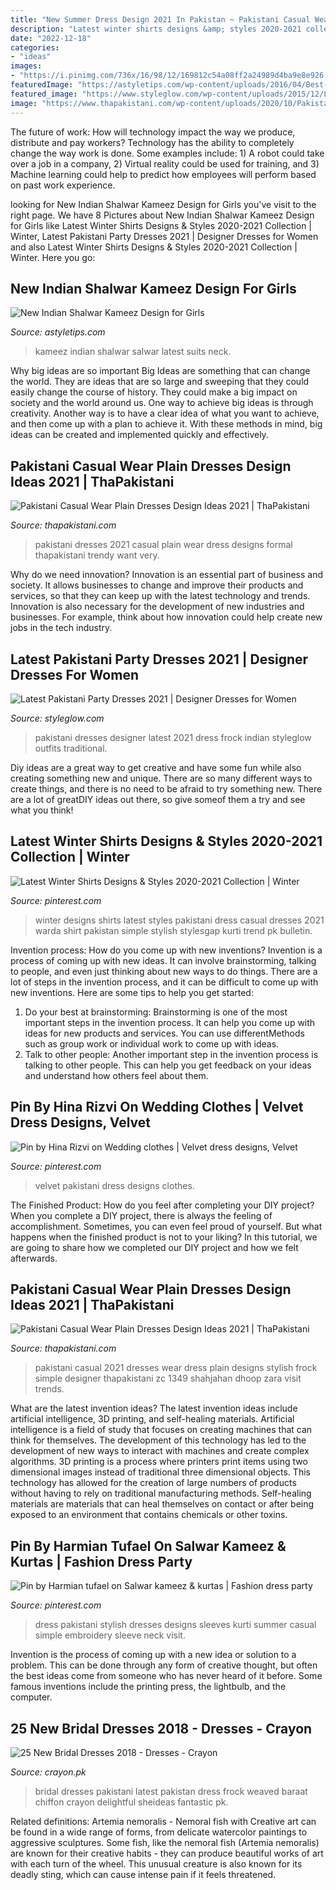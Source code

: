 ```yaml
---
title: "New Summer Dress Design 2021 In Pakistan ~ Pakistani Casual Wear Plain Dresses Design Ideas 2021"
description: "Latest winter shirts designs &amp; styles 2020-2021 collection"
date: "2022-12-18"
categories:
- "ideas"
images:
- "https://i.pinimg.com/736x/16/98/12/169812c54a08ff2a24989d4ba9e8e926.jpg"
featuredImage: "https://astyletips.com/wp-content/uploads/2016/04/Best-Indian-Salwar-Kameez-for-Wedding.jpg"
featured_image: "https://www.styleglow.com/wp-content/uploads/2015/12/Latest-Pakistani-Party-Dresses-2016-8.jpg"
image: "https://www.thapakistani.com/wp-content/uploads/2020/10/Pakistani-Casual-Wear-Plain-Dresses-Design-Ideas-2021-3.jpg"
---
```



The future of work: How will technology impact the way we produce, distribute and pay workers?
Technology has the ability to completely change the way work is done. Some examples include: 1) A robot could take over a job in a company, 2) Virtual reality could be used for training, and 3) Machine learning could help to predict how employees will perform based on past work experience.

	

		
looking for New Indian Shalwar Kameez Design for Girls you've visit to the right page. We have 8 Pictures about New Indian Shalwar Kameez Design for Girls like Latest Winter Shirts Designs &amp; Styles 2020-2021 Collection | Winter, Latest Pakistani Party Dresses 2021 | Designer Dresses for Women and also Latest Winter Shirts Designs &amp; Styles 2020-2021 Collection | Winter. Here you go:
		
    
## New Indian Shalwar Kameez Design For Girls

<img loading=lazy src="https://astyletips.com/wp-content/uploads/2016/04/Best-Indian-Salwar-Kameez-for-Wedding.jpg" onerror="this.onerror=null;this.src='https://tse2.mm.bing.net/th?id=OIP.UcJyLE449BOepgSdRniHGwHaND&amp;pid=15.1';" alt="New Indian Shalwar Kameez Design for Girls">

_Source: astyletips.com_

>kameez indian shalwar salwar latest suits neck. 

	

Why big ideas are so important
Big Ideas are something that can change the world. They are ideas that are so large and sweeping that they could easily change the course of history. They could make a big impact on society and the world around us. One way to achieve big ideas is through creativity. Another way is to have a clear idea of what you want to achieve, and then come up with a plan to achieve it. With these methods in mind, big ideas can be created and implemented quickly and effectively.

    
## Pakistani Casual Wear Plain Dresses Design Ideas 2021 | ThaPakistani

<img loading=lazy src="https://www.thapakistani.com/wp-content/uploads/2020/10/Pakistani-Casual-Wear-Plain-Dresses-Design-Ideas-2021-1.jpg" onerror="this.onerror=null;this.src='https://tse3.mm.bing.net/th?id=OIP.BQ4FNlcQAUWL1vt_ZsicQwHaLH&amp;pid=15.1';" alt="Pakistani Casual Wear Plain Dresses Design Ideas 2021 | ThaPakistani">

_Source: thapakistani.com_

>pakistani dresses 2021 casual plain wear dress designs formal thapakistani trendy want very. 

	

Why do we need innovation?
Innovation is an essential part of business and society. It allows businesses to change and improve their products and services, so that they can keep up with the latest technology and trends. Innovation is also necessary for the development of new industries and businesses. For example, think about how innovation could help create new jobs in the tech industry.

    
## Latest Pakistani Party Dresses 2021 | Designer Dresses For Women

<img loading=lazy src="https://www.styleglow.com/wp-content/uploads/2015/12/Latest-Pakistani-Party-Dresses-2016-8.jpg" onerror="this.onerror=null;this.src='https://tse2.mm.bing.net/th?id=OIP.y0M6jduTp2dCt4jIe0TkogHaLH&amp;pid=15.1';" alt="Latest Pakistani Party Dresses 2021 | Designer Dresses for Women">

_Source: styleglow.com_

>pakistani dresses designer latest 2021 dress frock indian styleglow outfits traditional. 

	

Diy ideas are a great way to get creative and have some fun while also creating something new and unique. There are so many different ways to create things, and there is no need to be afraid to try something new. There are a lot of greatDIY ideas out there, so give someof them a try and see what you think!

    
## Latest Winter Shirts Designs &amp; Styles 2020-2021 Collection | Winter

<img loading=lazy src="https://i.pinimg.com/736x/16/98/12/169812c54a08ff2a24989d4ba9e8e926.jpg" onerror="this.onerror=null;this.src='https://tse1.mm.bing.net/th?id=OIP.OOFTxZcby-kPjFal-uxdGwHaLH&amp;pid=15.1';" alt="Latest Winter Shirts Designs &amp; Styles 2020-2021 Collection | Winter">

_Source: pinterest.com_

>winter designs shirts latest styles pakistani dress casual dresses 2021 warda shirt pakistan simple stylish stylesgap kurti trend pk bulletin. 

	

Invention process: How do you come up with new inventions?
Invention is a process of coming up with new ideas. It can involve brainstorming, talking to people, and even just thinking about new ways to do things. There are a lot of steps in the invention process, and it can be difficult to come up with new inventions. Here are some tips to help you get started: 
1. Do your best at brainstorming: Brainstorming is one of the most important steps in the invention process. It can help you come up with ideas for new products and services. You can use differentMethods such as group work or individual work to come up with ideas. 
2. Talk to other people: Another important step in the invention process is talking to other people. This can help you get feedback on your ideas and understand how others feel about them. 

    
## Pin By Hina Rizvi On Wedding Clothes | Velvet Dress Designs, Velvet

<img loading=lazy src="https://i.pinimg.com/736x/1c/20/da/1c20daa037852761393920b0889514ad.jpg" onerror="this.onerror=null;this.src='https://tse1.mm.bing.net/th?id=OIP.bOJ42is0ZMPHUcEspzcuQAHaLh&amp;pid=15.1';" alt="Pin by Hina Rizvi on Wedding clothes | Velvet dress designs, Velvet">

_Source: pinterest.com_

>velvet pakistani dress designs clothes. 

	

The Finished Product: How do you feel after completing your DIY project?
When you complete a DIY project, there is always the feeling of accomplishment. Sometimes, you can even feel proud of yourself. But what happens when the finished product is not to your liking? In this tutorial, we are going to share how we completed our DIY project and how we felt afterwards.

    
## Pakistani Casual Wear Plain Dresses Design Ideas 2021 | ThaPakistani

<img loading=lazy src="https://www.thapakistani.com/wp-content/uploads/2020/10/Pakistani-Casual-Wear-Plain-Dresses-Design-Ideas-2021-3.jpg" onerror="this.onerror=null;this.src='https://tse1.mm.bing.net/th?id=OIP.VOai8g2vfwua1z34lAXCvwHaLN&amp;pid=15.1';" alt="Pakistani Casual Wear Plain Dresses Design Ideas 2021 | ThaPakistani">

_Source: thapakistani.com_

>pakistani casual 2021 dresses wear dress plain designs stylish frock simple designer thapakistani zc 1349 shahjahan dhoop zara visit trends. 

	

What are the latest invention ideas?
The latest invention ideas include artificial intelligence, 3D printing, and self-healing materials. Artificial intelligence is a field of study that focuses on creating machines that can think for themselves. The development of this technology has led to the development of new ways to interact with machines and create complex algorithms. 3D printing is a process where printers print items using two dimensional images instead of traditional three dimensional objects. This technology has allowed for the creation of large numbers of products without having to rely on traditional manufacturing methods. Self-healing materials are materials that can heal themselves on contact or after being exposed to an environment that contains chemicals or other toxins.

    
## Pin By Harmian Tufael On Salwar Kameez &amp; Kurtas | Fashion Dress Party

<img loading=lazy src="https://i.pinimg.com/736x/e8/ce/ab/e8ceabebac3cd233782184733ea7e698.jpg" onerror="this.onerror=null;this.src='https://tse1.mm.bing.net/th?id=OIP.HyjERcnytq8cqgZUnNahJgHaLH&amp;pid=15.1';" alt="Pin by Harmian tufael on Salwar kameez &amp; kurtas | Fashion dress party">

_Source: pinterest.com_

>dress pakistani stylish dresses designs sleeves kurti summer casual simple embroidery sleeve neck visit. 

	

Invention is the process of coming up with a new idea or solution to a problem. This can be done through any form of creative thought, but often the best ideas come from someone who has never heard of it before. Some famous inventions include the printing press, the lightbulb, and the computer.

    
## 25 New Bridal Dresses 2018 - Dresses - Crayon

<img loading=lazy src="https://crayon.pk/wp-content/uploads/2018/01/Weaved-Chiffon-Frock-in-Pakistan.jpg" onerror="this.onerror=null;this.src='https://tse4.mm.bing.net/th?id=OIP.F5zIH5CgI7wJm2mlIS1ULQHaKV&amp;pid=15.1';" alt="25 New Bridal Dresses 2018 - Dresses - Crayon">

_Source: crayon.pk_

>bridal dresses pakistani latest pakistan dress frock weaved baraat chiffon crayon delightful sheideas fantastic pk. 

	

Related definitions: Artemia nemoralis - Nemoral fish with
Creative art can be found in a wide range of forms, from delicate watercolor paintings to aggressive sculptures. Some fish, like the nemoral fish (Artemia nemoralis) are known for their creative habits - they can produce beautiful works of art with each turn of the wheel. This unusual creature is also known for its deadly sting, which can cause intense pain if it feels threatened.

